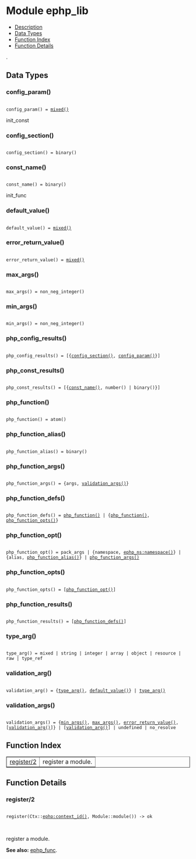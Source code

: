 

# Module ephp_lib #
* [Description](#description)
* [Data Types](#types)
* [Function Index](#index)
* [Function Details](#functions)

.

<a name="types"></a>

## Data Types ##




### <a name="type-config_param">config_param()</a> ###


<pre><code>
config_param() = <a href="#type-mixed">mixed()</a>
</code></pre>

init_const



### <a name="type-config_section">config_section()</a> ###


<pre><code>
config_section() = binary()
</code></pre>




### <a name="type-const_name">const_name()</a> ###


<pre><code>
const_name() = binary()
</code></pre>

init_func



### <a name="type-default_value">default_value()</a> ###


<pre><code>
default_value() = <a href="#type-mixed">mixed()</a>
</code></pre>




### <a name="type-error_return_value">error_return_value()</a> ###


<pre><code>
error_return_value() = <a href="#type-mixed">mixed()</a>
</code></pre>




### <a name="type-max_args">max_args()</a> ###


<pre><code>
max_args() = non_neg_integer()
</code></pre>




### <a name="type-min_args">min_args()</a> ###


<pre><code>
min_args() = non_neg_integer()
</code></pre>




### <a name="type-php_config_results">php_config_results()</a> ###


<pre><code>
php_config_results() = [{<a href="#type-config_section">config_section()</a>, <a href="#type-config_param">config_param()</a>}]
</code></pre>




### <a name="type-php_const_results">php_const_results()</a> ###


<pre><code>
php_const_results() = [{<a href="#type-const_name">const_name()</a>, number() | binary()}]
</code></pre>




### <a name="type-php_function">php_function()</a> ###


<pre><code>
php_function() = atom()
</code></pre>




### <a name="type-php_function_alias">php_function_alias()</a> ###


<pre><code>
php_function_alias() = binary()
</code></pre>




### <a name="type-php_function_args">php_function_args()</a> ###


<pre><code>
php_function_args() = {args, <a href="#type-validation_args">validation_args()</a>}
</code></pre>




### <a name="type-php_function_defs">php_function_defs()</a> ###


<pre><code>
php_function_defs() = <a href="#type-php_function">php_function()</a> | {<a href="#type-php_function">php_function()</a>, <a href="#type-php_function_opts">php_function_opts()</a>}
</code></pre>




### <a name="type-php_function_opt">php_function_opt()</a> ###


<pre><code>
php_function_opt() = pack_args | {namespace, <a href="ephp_ns.md#type-namespace">ephp_ns:namespace()</a>} | {alias, <a href="#type-php_function_alias">php_function_alias()</a>} | <a href="#type-php_function_args">php_function_args()</a>
</code></pre>




### <a name="type-php_function_opts">php_function_opts()</a> ###


<pre><code>
php_function_opts() = [<a href="#type-php_function_opt">php_function_opt()</a>]
</code></pre>




### <a name="type-php_function_results">php_function_results()</a> ###


<pre><code>
php_function_results() = [<a href="#type-php_function_defs">php_function_defs()</a>]
</code></pre>




### <a name="type-type_arg">type_arg()</a> ###


<pre><code>
type_arg() = mixed | string | integer | array | object | resource | raw | type_ref
</code></pre>




### <a name="type-validation_arg">validation_arg()</a> ###


<pre><code>
validation_arg() = {<a href="#type-type_arg">type_arg()</a>, <a href="#type-default_value">default_value()</a>} | <a href="#type-type_arg">type_arg()</a>
</code></pre>




### <a name="type-validation_args">validation_args()</a> ###


<pre><code>
validation_args() = {<a href="#type-min_args">min_args()</a>, <a href="#type-max_args">max_args()</a>, <a href="#type-error_return_value">error_return_value()</a>, [<a href="#type-validation_arg">validation_arg()</a>]} | [<a href="#type-validation_arg">validation_arg()</a>] | undefined | no_resolve
</code></pre>

<a name="index"></a>

## Function Index ##


<table width="100%" border="1" cellspacing="0" cellpadding="2" summary="function index"><tr><td valign="top"><a href="#register-2">register/2</a></td><td>register a module.</td></tr></table>


<a name="functions"></a>

## Function Details ##

<a name="register-2"></a>

### register/2 ###

<pre><code>
register(Ctx::<a href="ephp.md#type-context_id">ephp:context_id()</a>, Module::module()) -&gt; ok
</code></pre>
<br />

register a module.

__See also:__ [ephp_func](ephp_func.md).


